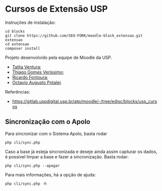 # Cursos de Extensão USP

Instruções de instalação:

    cd blocks
    git clone https://github.com/SEU-FORK/moodle-block_extensao.git extensao
    cd extensao
    composer install

Projeto desenvolvido pela equipe de Moodle da USP.

- [Talita Ventura](https://github.com/TalitaVentura16);
- [Thiago Gomes Veríssimo](https://github.com/thiagogomesverissimo);
- [Ricardo Fontoura](https://github.com/ricardfo);
- [Octavio Augusto Potalej](https://github.com/Potalej).


Referências:

- https://gitlab.uspdigital.usp.br/atp/moodle/-/tree/edisc/blocks/usp_cursos

## Sincronização com o Apolo

Para sincronizar com o Sistema Apolo, basta rodar

    php cli/sync.php

Caso a base já esteja sincronizada e deseje ainda assim capturar os dados, é possível limpar a base e fazer a sincronização. Basta rodar:

    php cli/sync.php --apagar

Para mais informações, há a opção de ajuda:

    php cli/sync.php -h